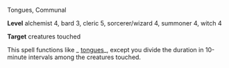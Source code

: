 Tongues, Communal

**Level** alchemist 4, bard 3, cleric 5, sorcerer/wizard 4, summoner 4, witch 4

**Target** creatures touched

This spell functions like _ [tongues](spells/tongues.md#_tongues)_, except you divide the duration in 10-minute intervals among the creatures touched.

